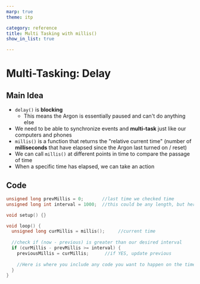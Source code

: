```yaml
---
marp: true
theme: itp

category: reference
title: Multi Tasking with millis()
show_in_list: true

---
```


<!-- headingDivider: 2 -->

# Multi-Tasking: Delay
## Main Idea

* `delay()` is **blocking**
  * This means the Argon is essentially paused and can't do anything else
* We need to be able to synchronize events and **multi-task** just like our computers and phones
* `millis()` is a function that returns the "relative current time" (number of **milliseconds** that have elapsed since the Argon last turned on / reset)
* We can call `millis()` at different points in time to compare the passage of time
* When a specific time has elapsed, we can take an action



## Code
```c++
unsigned long prevMillis = 0;		//last time we checked time
unsigned long int interval = 1000;	//this could be any length, but here we set 1000 ms (1 sec)  between operations

void setup() {}

void loop() {
  unsigned long curMillis = millis();     //current time
  
  //check if (now - previous) is greater than our desired interval
  if (curMillis - prevMillis >= interval) {   
    previousMillis = curMillis;      //if YES, update previous
  	
    //Here is where you include any code you want to happen on the time interval
  }
}
```
